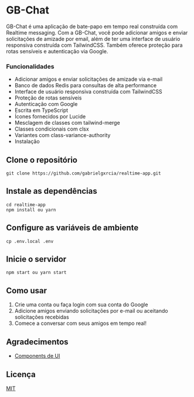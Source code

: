 # GB-Chat

GB-Chat é uma aplicação de bate-papo em tempo real construída com Realtime messaging. Com a GB-Chat, você pode adicionar amigos e enviar solicitações de amizade por email, além de ter uma interface de usuário responsiva construída com TailwindCSS. Também oferece proteção para rotas sensíveis e autenticação via Google.

### Funcionalidades

- Adicionar amigos e enviar solicitações de amizade via e-mail
- Banco de dados Redis para consultas de alta performance
- Interface de usuário responsiva construída com TailwindCSS
- Proteção de rotas sensíveis
- Autenticação com Google
- Escrita em TypeScript
- Ícones fornecidos por Lucide
- Mesclagem de classes com tailwind-merge
- Classes condicionais com clsx
- Variantes com class-variance-authority
- Instalação

## Clone o repositório

```
git clone https://github.com/gabrielgxrcia/realtime-app.git
```

## Instale as dependências

```
cd realtime-app
npm install ou yarn
```

## Configure as variáveis de ambiente

```
cp .env.local .env
```

## Inicie o servidor

```
npm start ou yarn start
```

## Como usar

1. Crie uma conta ou faça login com sua conta do Google
2. Adicione amigos enviando solicitações por e-mail ou aceitando solicitações recebidas
3. Comece a conversar com seus amigos em tempo real!

## Agradecimentos

- [Components de UI](https://ui.shadcn.com/)

## Licença

[MIT](https://choosealicense.com/licenses/mit/)
